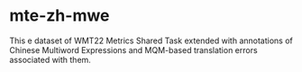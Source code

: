 # mte-zh-mwe
This e dataset of WMT22 Metrics Shared Task extended with annotations of Chinese Multiword Expressions and MQM-based translation errors associated with them.
